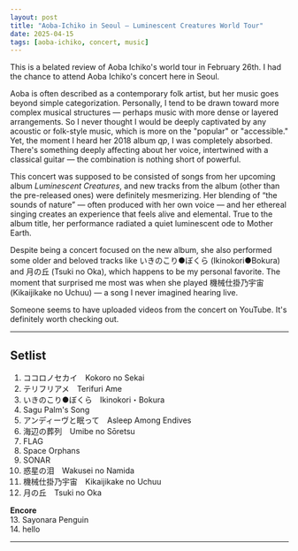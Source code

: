 ```yaml
---
layout: post
title: "Aoba-Ichiko in Seoul — Luminescent Creatures World Tour"
date: 2025-04-15
tags: [aoba-ichiko, concert, music]
---
```


This is a belated review of Aoba Ichiko's world tour in February 26th. I had the chance to attend Aoba Ichiko's concert here in Seoul.

Aoba is often described as a contemporary folk artist, but her music goes beyond simple categorization. Personally, I tend to be drawn toward more complex musical structures — perhaps music with more dense or layered arrangements. So I never thought I would be deeply captivated by any acoustic or folk-style music, which is more on the "popular" or "accessible." Yet, the moment I heard her 2018 album *qp*, I was completely absorbed. There's something deeply affecting about her voice, intertwined with a classical guitar — the combination is nothing short of powerful.

This concert was supposed to be consisted of songs from her upcoming album *Luminescent Creatures*, and new tracks from the album (other than the pre-released ones) were definitely mesmerizing. Her blending of “the sounds of nature” — often produced with her own voice — and her ethereal singing creates an experience that feels alive and elemental. True to the album title, her performance radiated a quiet luminescent ode to Mother Earth.

Despite being a concert focused on the new album, she also performed some older and beloved tracks like いきのこり●ぼくら (Ikinokori●Bokura) and 月の丘 (Tsuki no Oka), which happens to be my personal favorite. The moment that surprised me most was when she played 機械仕掛乃宇宙 (Kikaijikake no Uchuu) — a song I never imagined hearing live. 

Someone seems to have uploaded videos from the concert on YouTube. It's definitely worth checking out.

---

## Setlist

1. ココロノセカイ　Kokoro no Sekai  
2. テリフリアメ　Terifuri Ame  
3. いきのこり●ぼくら　Ikinokori・Bokura  
4. Sagu Palm's Song  
5. アンディーヴと眠って　Asleep Among Endives  
6. 海辺の葬列　Umibe no Sōretsu  
7. FLAG  
8. Space Orphans  
9. SONAR  
10. 惑星の泪　Wakusei no Namida  
11. 機械仕掛乃宇宙　Kikaijikake no Uchuu  
12. 月の丘　Tsuki no Oka  

**Encore**  
13. Sayonara Penguin  
14. hello  

---